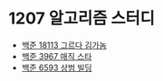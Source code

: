 # 1207 알고리즘 스터디

- [백준 18113 그르다 김가놈](https://www.acmicpc.net/problem/18113)
- [백준 3967 매직 스타](https://www.acmicpc.net/problem/3967)
- [백준 6593 상범 빌딩](https://www.acmicpc.net/problem/6593)
